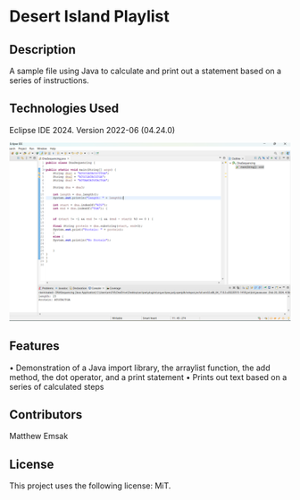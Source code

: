 # <strong> Desert Island Playlist </strong> #

## <strong> Description </strong> ##
A sample file using Java to calculate and print out a statement based on a series of instructions.

## <strong> Technologies Used </strong> ##
Eclipse IDE 2024. Version 2022-06 (04.24.0)

![]()<img width="723" alt="image" src="https://github.com/matthew813709/Gitimages/blob/db26e9532c099a11844db55b8ff732057a49b888/Screenshot%202024-02-20%20165816.png">

## <strong> Features </strong> ##
• Demonstration of a Java import library, the arraylist function, the add method, the dot operator, and a print statement
• Prints out text based on a series of calculated steps



## <strong> Contributors </strong> ##
Matthew Emsak

## <strong> License </strong> ##
This project uses the following license: MiT.

